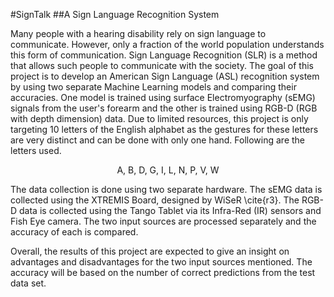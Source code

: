 #SignTalk
##A Sign Language Recognition System

<p>Many people with a hearing disability rely on sign language to communicate. However, only a fraction of the world population understands this form of communication. Sign Language Recognition (SLR) is a method that allows such people to communicate with the society. The goal of this project is to develop an American Sign Language (ASL) recognition system by using two separate Machine Learning models and comparing their accuracies. One model is trained using surface Electromyography (sEMG) signals from the user's forearm and the other is trained using RGB-D (RGB with depth dimension) data. Due to limited resources, this project is only targeting 10 letters of the English alphabet as the gestures for these letters are very distinct and can be done with only one hand. Following are the letters used.</p>

<p style="text-align: center;">
    A, B, D, G, I, L, N, P, V, W
</p>

<p>The data collection is done using two separate hardware. The sEMG data is collected using the XTREMIS Board, designed by WiSeR \cite{r3}. The RGB-D data is collected using the Tango Tablet via its Infra-Red (IR) sensors and Fish Eye camera. The two input sources are processed separately and the accuracy of each is compared.</p>
<p>Overall, the results of this project are expected to give an insight on advantages and disadvantages for the two input sources mentioned. The accuracy will be based on the number of correct predictions from the test data set.</p>

